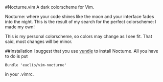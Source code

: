 #Nocturne.vim
A dark colorscheme for Vim.

Nocturne: where your code shines like the moon and your interface
fades into the night. This is the result of my search for the perfect 
colorscheme: I made my own!

This is my personal colorscheme, so colors may change as I see fit. That said,
most changes will be minor.

##Installation
I suggest that you use [vundle](http://github.com/gmarik/vundle) to install 
Nocturne. All you have to do is put

    Bundle 'euclio/vim-nocturne'

in your .vimrc.
